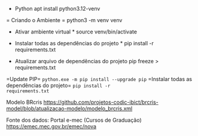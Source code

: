 * Python
 apt install python3.12-venv

= Criando o Ambiente =
 python3 -m venv venv

* Ativar ambiente virtual *
 source venv/bin/activate

* Instalar todas as dependências do projeto *
  pip install -r requirements.txt

* Atualizar arquivo de dependências do projeto
  pip freeze > requirements.txt

=Update PIP=
 <code>python.exe -m pip install --upgrade pip</code>
=Instalar todas as dependências do projeto=
 <code>pip install -r requirements.txt</code>


Modelo BRcris
 https://github.com/projetos-codic-ibict/brcris-model/blob/atualizacao-modelo/modelo_brcris.xml

Fonte dos dados:
 Portal e-mec (Cursos de Graduação)
 https://emec.mec.gov.br/emec/nova
